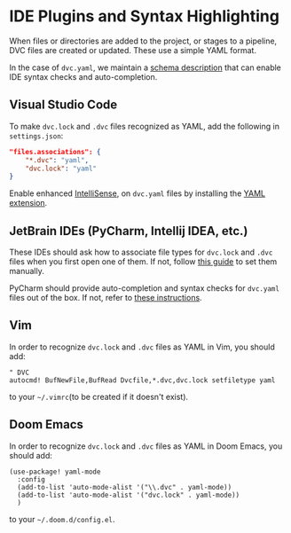 # IDE Plugins and Syntax Highlighting

When files or directories are added to the project, or stages to a pipeline,
<abbr>DVC files</abbr> are created or updated. These use a simple YAML format.

In the case of `dvc.yaml`, we maintain a
[schema description](https://github.com/iterative/dvcyaml-schema) that can
enable IDE syntax checks and auto-completion.

## Visual Studio Code

To make `dvc.lock` and `.dvc` files recognized as YAML, add the following in
`settings.json`:

```json
"files.associations": {
    "*.dvc": "yaml",
    "dvc.lock": "yaml"
}
```

Enable enhanced
[IntelliSense](https://code.visualstudio.com/docs/editor/intellisense), on
`dvc.yaml` files by installing the
[YAML extension](https://marketplace.visualstudio.com/items?itemName=redhat.vscode-yaml).

## JetBrain IDEs (PyCharm, Intellij IDEA, etc.)

These IDEs should ask how to associate file types for `dvc.lock` and `.dvc`
files when you first open one of them. If not, follow
[this guide](https://www.jetbrains.com/help/pycharm/creating-and-registering-file-types.html)
to set them manually.

PyCharm should provide auto-completion and syntax checks for `dvc.yaml` files
out of the box. If not, refer to
[these instructions](https://github.com/iterative/dvcyaml-schema).

## Vim

In order to recognize `dvc.lock` and `.dvc` files as YAML in Vim, you should
add:

```vim
" DVC
autocmd! BufNewFile,BufRead Dvcfile,*.dvc,dvc.lock setfiletype yaml
```

to your `~/.vimrc`(to be created if it doesn't exist).

## Doom Emacs

In order to recognize `dvc.lock` and `.dvc` files as YAML in Doom Emacs, you 
should add:

```emacs-lisp
(use-package! yaml-mode
  :config
  (add-to-list 'auto-mode-alist '("\\.dvc" . yaml-mode))
  (add-to-list 'auto-mode-alist '("dvc.lock" . yaml-mode))
  )
```

to your `~/.doom.d/config.el`.
